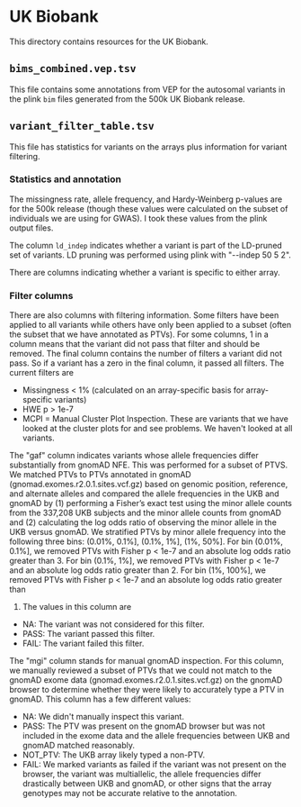 # UK Biobank

This directory contains resources for the UK Biobank.

## `bims_combined.vep.tsv`

This file contains some annotations from VEP for the autosomal variants in the
plink `bim` files generated from the 500k UK Biobank release. 

## `variant_filter_table.tsv`
This file has statistics for variants on the arrays plus information for
variant filtering.

### Statistics and annotation
The missingness rate, allele frequency, and Hardy-Weinberg p-values are for the
500k release (though these values were calculated on the subset of individuals
we are using for GWAS). I took these values from the plink output files. 

The column `ld_indep` indicates whether a variant is part of the LD-pruned set
of variants. LD pruning was performed using plink with "--indep 50 5 2".

There are columns indicating whether a variant is specific to either array. 

### Filter columns
There are also columns with filtering information. Some filters have been
applied to all variants while others have only been applied to a subset (often
the subset that we have annotated as PTVs). For some columns, 1 in a column
means that the variant did not pass that filter and should be removed. The
final column contains the number of filters a variant did not pass. So if a
variant has a zero in the final column, it passed all filters. The current
filters are

- Missingness < 1% (calculated on an array-specific basis for array-specific
  variants)
- HWE p > 1e-7
- MCPI = Manual Cluster Plot Inspection. These are variants that we have looked
  at the cluster plots for and see problems. We haven't looked at all variants.

The "gaf" column indicates variants whose allele frequencies differ
substantially from gnomAD NFE. This was performed for a subset of PTVS. We
matched PTVs to PTVs annotated in gnomAD (gnomad.exomes.r2.0.1.sites.vcf.gz)
based on genomic position, reference, and alternate alleles and compared the
allele frequencies in the UKB and gnomAD by (1) performing a Fisher’s exact
test using the minor allele counts from the 337,208 UKB subjects and the minor
allele counts from gnomAD and (2) calculating the log odds ratio of observing
the minor allele in the UKB versus gnomAD. We stratified PTVs by minor allele
frequency into the following three bins: (0.01%, 0.1%], (0.1%, 1%], (1%, 50%].
For bin (0.01%, 0.1%], we removed PTVs with Fisher p < 1e-7 and an absolute log
odds ratio greater than 3. For bin (0.1%, 1%], we removed PTVs with Fisher p <
1e-7 and an absolute log odds ratio greater than 2. For bin (1%, 100%], we
removed PTVs with Fisher p < 1e-7 and an absolute log odds ratio greater than
1. The values in this column are

- NA: The variant was not considered for this filter.
- PASS: The variant passed this filter.
- FAIL: The variant failed this filter.

The "mgi" column stands for manual gnomAD inspection. For this column, we 
manually reviewed a subset of PTVs that we could not match to the gnomAD exome
data (gnomad.exomes.r2.0.1.sites.vcf.gz) on the gnomAD browser to determine
whether they were likely to accurately type a PTV in gnomAD. This column has a
few different values:

- NA: We didn't manually inspect this variant.
- PASS: The PTV was present on the gnomAD browser but was not included in the
  exome data and the allele frequencies between UKB and gnomAD matched
reasonably.
- NOT_PTV: The UKB array likely typed a non-PTV.
- FAIL: We marked variants as failed if the variant was not present on the
  browser, the variant was multiallelic, the allele frequencies differ
drastically between UKB and gnomAD, or other signs that the array genotypes may
not be accurate relative to the annotation.
